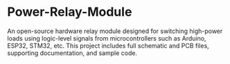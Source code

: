 # Power-Relay-Module
An open-source hardware relay module designed for switching high-power loads using logic-level signals from microcontrollers such as Arduino, ESP32, STM32, etc. This project includes full schematic and PCB files, supporting documentation, and sample code.
